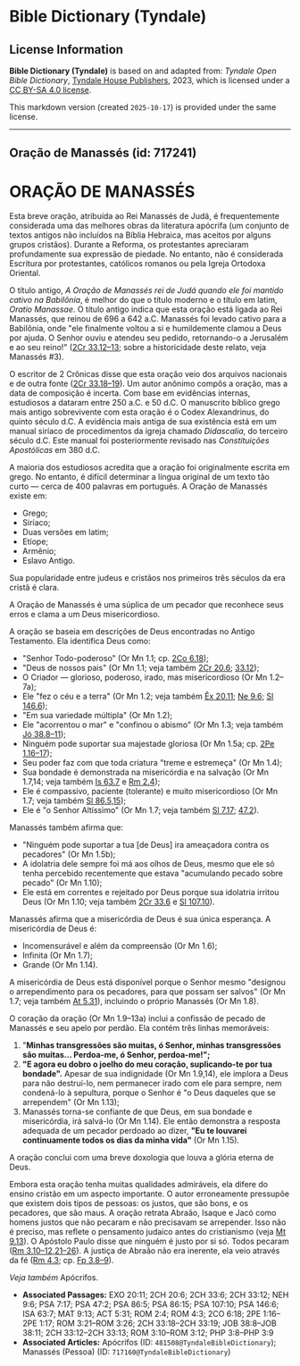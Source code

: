 # Bible Dictionary (Tyndale)

## License Information

**Bible Dictionary (Tyndale)** is based on and adapted from: _Tyndale Open Bible Dictionary_, [Tyndale House Publishers](https://tyndaleopenresources.com/), 2023, which is licensed under a [CC BY-SA 4.0 license](https://creativecommons.org/licenses/by-sa/4.0/legalcode.en).

This markdown version (created `2025-10-17`) is provided under the same license.



--------------------------------

## Oração de Manassés (id: 717241)

ORAÇÃO DE MANASSÉS
==================

Esta breve oração, atribuída ao Rei Manassés de Judá, é frequentemente considerada uma das melhores obras da literatura apócrifa (um conjunto de textos antigos não incluídos na Bíblia Hebraica, mas aceitos por alguns grupos cristãos). Durante a Reforma, os protestantes apreciaram profundamente sua expressão de piedade. No entanto, não é considerada Escritura por protestantes, católicos romanos ou pela Igreja Ortodoxa Oriental.

O título antigo, *A Oração de Manassés rei de Judá quando ele foi mantido cativo na Babilônia*, é melhor do que o título moderno e o título em latim, *Oratio Manassae*. O título antigo indica que esta oração está ligada ao Rei Manassés, que reinou de 696 a 642 a.C. Manassés foi levado cativo para a Babilônia, onde "ele finalmente voltou a si e humildemente clamou a Deus por ajuda. O Senhor ouviu e atendeu seu pedido, retornando\-o a Jerusalém e ao seu reino!" ([2Cr 33\.12–13](https://ref.ly/2Chr33:12-2Chr33:13); sobre a historicidade deste relato, veja Manassés \#3\).

O escritor de 2 Crônicas disse que esta oração veio dos arquivos nacionais e de outra fonte ([2Cr 33\.18–19](https://ref.ly/2Chr33:18-2Chr33:19)). Um autor anônimo compôs a oração, mas a data de composição é incerta. Com base em evidências internas, estudiosos a dataram entre 250 a.C. e 50 d.C. O manuscrito bíblico grego mais antigo sobrevivente com esta oração é o Codex Alexandrinus, do quinto século d.C. A evidência mais antiga de sua existência está em um manual siríaco de procedimentos da igreja chamado *Didascalia*, do terceiro século d.C. Este manual foi posteriormente revisado nas *Constituições Apostólicas* em 380 d.C.

A maioria dos estudiosos acredita que a oração foi originalmente escrita em grego. No entanto, é difícil determinar a língua original de um texto tão curto — cerca de 400 palavras em português. A Oração de Manassés existe em:

* Grego;
* Siríaco;
* Duas versões em latim;
* Etíope;
* Armênio;
* Eslavo Antigo.

Sua popularidade entre judeus e cristãos nos primeiros três séculos da era cristã é clara.

A Oração de Manassés é uma súplica de um pecador que reconhece seus erros e clama a um Deus misericordioso.

A oração se baseia em descrições de Deus encontradas no Antigo Testamento. Ela identifica Deus como:

* "Senhor Todo\-poderoso" (Or Mn 1\.1; cp. [2Co 6\.18](https://ref.ly/2Cor6:18));
* "Deus de nossos pais" (Or Mn 1\.1; veja também [2Cr 20\.6](https://ref.ly/2Chr20:6); [33\.12](https://ref.ly/2Chr33:12));
* O Criador — glorioso, poderoso, irado, mas misericordioso (Or Mn 1\.2–7a);
* Ele "fez o céu e a terra" (Or Mn 1\.2; veja também [Êx 20\.11](https://ref.ly/Exod20:11); [Ne 9\.6](https://ref.ly/Neh9:6); [Sl 146\.6](https://ref.ly/Ps146:6));
* "Em sua variedade múltipla" (Or Mn 1\.2\);
* Ele "acorrentou o mar" e "confinou o abismo" (Or Mn 1\.3; veja também [Jó 38\.8–11](https://ref.ly/Job38:8-Job38:11));
* Ninguém pode suportar sua majestade gloriosa (Or Mn 1\.5a; cp. [2Pe 1\.16–17](https://ref.ly/2Pet1:16-2Pet1:17));
* Seu poder faz com que toda criatura "treme e estremeça" (Or Mn 1\.4\);
* Sua bondade é demonstrada na misericórdia e na salvação (Or Mn 1\.7,14; veja também [Is 63\.7](https://ref.ly/Isa63:7) e [Rm 2\.4](https://ref.ly/Rom2:4));
* Ele é compassivo, paciente (tolerante) e muito misericordioso (Or Mn 1\.7; veja também [Sl 86\.5,15](https://ref.ly/Ps86:5));
* Ele é "o Senhor Altíssimo" (Or Mn 1\.7; veja também [Sl 7\.17](https://ref.ly/Ps7:17); [47\.2](https://ref.ly/Ps47:2)).

Manassés também afirma que:

* "Ninguém pode suportar a tua \[de Deus] ira ameaçadora contra os pecadores" (Or Mn 1\.5b);
* A idolatria dele sempre foi má aos olhos de Deus, mesmo que ele só tenha percebido recentemente que estava "acumulando pecado sobre pecado" (Or Mn 1\.10\);
* Ele está em correntes e rejeitado por Deus porque sua idolatria irritou Deus (Or Mn 1\.10; veja também [2Cr 33\.6](https://ref.ly/2Chr33:6) e [Sl 107\.10](https://ref.ly/Ps107:10)).

Manassés afirma que a misericórdia de Deus é sua única esperança. A misericórdia de Deus é:

* Incomensurável e além da compreensão (Or Mn 1\.6\);
* Infinita (Or Mn 1\.7\);
* Grande (Or Mn 1\.14\).

A misericórdia de Deus está disponível porque o Senhor mesmo "designou o arrependimento para os pecadores, para que possam ser salvos" (Or Mn 1\.7; veja também [At 5\.31](https://ref.ly/Acts5:31)), incluindo o próprio Manassés (Or Mn 1\.8\).

O coração da oração (Or Mn 1\.9–13a) inclui a confissão de pecado de Manassés e seu apelo por perdão. Ela contém três linhas memoráveis:

1. "**Minhas transgressões são muitas, ó Senhor, minhas transgressões são muitas... Perdoa\-me, ó Senhor, perdoa\-me!";**
2. **"E agora eu dobro o joelho do meu coração, suplicando\-te por tua bondade".** Apesar de sua indignidade (Or Mn 1\.9,14\), ele implora a Deus para não destruí\-lo, nem permanecer irado com ele para sempre, nem condená\-lo à sepultura, porque o Senhor é "o Deus daqueles que se arrependem" (Or Mn 1\.13\);
3. Manassés torna\-se confiante de que Deus, em sua bondade e misericórdia, irá salvá\-lo (Or Mn 1\.14\). Ele então demonstra a resposta adequada de um pecador perdoado ao dizer, **"Eu te louvarei continuamente todos os dias da minha vida"** (Or Mn 1\.15\).

A oração conclui com uma breve doxologia que louva a glória eterna de Deus.

Embora esta oração tenha muitas qualidades admiráveis, ela difere do ensino cristão em um aspecto importante. O autor erroneamente pressupõe que existem dois tipos de pessoas: os justos, que são bons, e os pecadores, que são maus. A oração retrata Abraão, Isaque e Jacó como homens justos que não pecaram e não precisavam se arrepender. Isso não é preciso, mas reflete o pensamento judaico antes do cristianismo (veja [Mt 9\.13](https://ref.ly/Matt9:13)). O Apóstolo Paulo disse que ninguém é justo por si só. Todos pecaram ([Rm 3\.10–12,21–26](https://ref.ly/Rom3:10-Rom3:12)). A justiça de Abraão não era inerente, ela veio através da fé ([Rm 4\.3](https://ref.ly/Rom4:3); cp. [Fp 3\.8–9](https://ref.ly/Phil3:8-Phil3:9)).

*Veja também* Apócrifos.

* **Associated Passages:** EXO 20:11; 2CH 20:6; 2CH 33:6; 2CH 33:12; NEH 9:6; PSA 7:17; PSA 47:2; PSA 86:5; PSA 86:15; PSA 107:10; PSA 146:6; ISA 63:7; MAT 9:13; ACT 5:31; ROM 2:4; ROM 4:3; 2CO 6:18; 2PE 1:16–2PE 1:17; ROM 3:21–ROM 3:26; 2CH 33:18–2CH 33:19; JOB 38:8–JOB 38:11; 2CH 33:12–2CH 33:13; ROM 3:10–ROM 3:12; PHP 3:8–PHP 3:9
* **Associated Articles:** Apócrifos (ID: `481508@TyndaleBibleDictionary`); Manassés (Pessoa) (ID: `717160@TyndaleBibleDictionary`)

